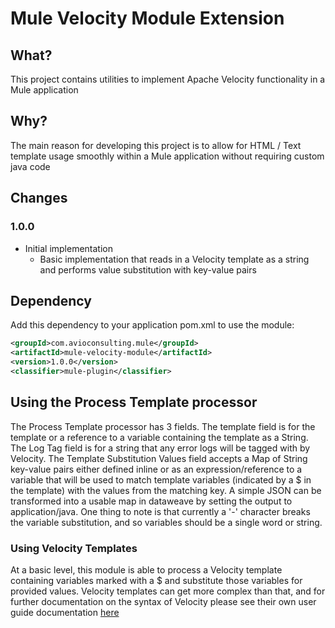 # Mule Velocity Module Extension

## What?
This project contains utilities to implement Apache Velocity functionality in a Mule application 

## Why?
The main reason for developing this project is to allow for HTML / Text template usage smoothly within a Mule application without requiring custom java code 

## Changes
### 1.0.0
* Initial implementation
  - Basic implementation that reads in a Velocity template as a string and performs value substitution with key-value pairs

## Dependency
Add this dependency to your application pom.xml to use the module:
```xml
<groupId>com.avioconsulting.mule</groupId>
<artifactId>mule-velocity-module</artifactId>
<version>1.0.0</version>
<classifier>mule-plugin</classifier>
```

## Using the Process Template processor
The Process Template processor has 3 fields. The template field is for the template or a reference to a variable containing the template as a String. The Log Tag field is for a string that any error logs will be tagged with by Velocity. The Template Substitution Values field accepts a Map of String key-value pairs either defined inline or as an expression/reference to a variable that will be used to match template variables (indicated by a $ in the template) with the values from the matching key. A simple JSON can be transformed into a usable map in dataweave by setting the output to application/java. One thing to note is that currently a '-' character breaks the variable substitution, and so variables should be a single word or string.

### Using Velocity Templates
At a basic level, this module is able to process a Velocity template containing variables marked with a $ and substitute those variables for provided values. Velocity templates can get more complex than that, and for further documentation on the syntax of Velocity please see their own user guide documentation  [here](https://velocity.apache.org/engine/2.3/user-guide.html)
